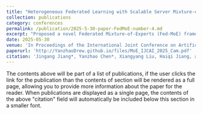 ```yaml
---
title: "Heterogeneous Federated Learning with Scalable Server Mixture-of-Experts"
collection: publications
category: conferences
permalink: /publication/2025-5-30-paper-FedMoE-number-4.md
excerpt: "Proposed a novel Federated Mixture-of-Experts (Fed-MoE) framework to address the challenges of deploying large models in power-constrained environments. Designed an asymmetric FL mechanism where compact client models are aggregated into a large server-side MoE model, enabling efficient learning from heterogeneous data."
date: 2025-05-30
venue: 'In Proceedings of the International Joint Conference on Artificial Intelligence (IJCAI).'
paperurl: 'http://YanzhaoDrew.github.io/files/MoE_IJCAI_2025_Cam.pdf'
citation: 'Jingang Jiang*, Yanzhao Chen*, Xiangyang Liu, Haiqi Jiang, and Chenyou Fan. Heterogeneous federated learning with scalable server mixture-of-experts. In Proceedings of the International Joint Conference on Artificial Intelligence (IJCAI), 2025. Co-first authors: Jingang Jiang and Yanzhao Chen.'
---
```


The contents above will be part of a list of publications, if the user clicks the link for the publication than the contents of section will be rendered as a full page, allowing you to provide more information about the paper for the reader. When publications are displayed as a single page, the contents of the above "citation" field will automatically be included below this section in a smaller font.
